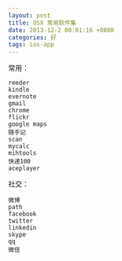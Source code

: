 ```yaml
---
layout: post
title: OSX 常用软件集
date: 2013-12-2 00:01:16 +0800
categories: 好
tags: ios-app
---
```

常用：

```
reeder
kindle
evernote
gmail
chrome
flickr
google maps
随手记
scan
mycalc
mihtools
快递100
aceplayer
```

社交：

```
微博
path
facebook
twitter
linkedin
skype
qq
微信
```


